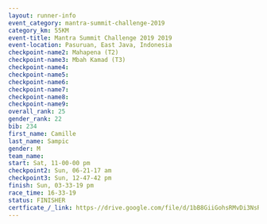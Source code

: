 ```yaml
---
layout: runner-info 
event_category: mantra-summit-challenge-2019 
category_km: 55KM 
event-title: Mantra Summit Challenge 2019 2019 
event-location: Pasuruan, East Java, Indonesia 
checkpoint-name2: Mahapena (T2) 
checkpoint-name3: Mbah Kamad (T3) 
checkpoint-name4: 
checkpoint-name5: 
checkpoint-name6: 
checkpoint-name7: 
checkpoint-name8: 
checkpoint-name9: 
overall_rank: 25
gender_rank: 22
bib: 234
first_name: Camille
last_name: Sampic
gender: M
team_name: 
start: Sat, 11-00-00 pm
checkpoint2: Sun, 06-21-17 am
checkpoint3: Sun, 12-47-42 pm
finish: Sun, 03-33-19 pm
race_time: 16-33-19
status: FINISHER
certficate_/_link: https-//drive.google.com/file/d/1bB8GiiGohsRMvDi3NsRs8n4LHFIP677x/view?usp=sharing
---
```

